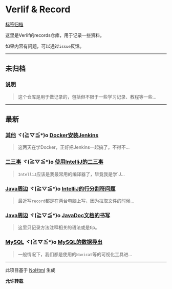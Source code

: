 # Verlif & Record

[标签归档](tags.md)

这里是Verlif的records仓库，用于记录一些资料。

如果内容有问题，可以通过`issue`反馈。

------

## 未归档

### [说明](docs//说明.md)

> 这个仓库是用于做记录的，包括但不限于一些学习记录、教程等一些...

------

## 最新

### [其他](tags/其他.md) ヾ(≧▽≦*)o  [Docker安装Jenkins](docs/学习/其他/Docker安装Jenkins.md)

> 这两天在学Docker，正好把Jenkins一起搞了。不得不...

### [二三事](tags/二三事.md) ヾ(≧▽≦*)o  [使用IntelliJ的二三事](docs/二三事/使用IntelliJ的二三事.md)

> `IntelliJ`应该是我最常用的编译器了，毕竟我是学`J...

### [Java周边](tags/Java周边.md) ヾ(≧▽≦*)o  [IntelliJ的行分割符问题](docs/学习/Java周边/Idea的行分割符.md)

> 最近写`record`都是在两台电脑上写，因为拉取文件的时候...

### [Java周边](tags/Java周边.md) ヾ(≧▽≦*)o  [JavaDoc文档的书写](docs/学习/Java周边/JavaDoc文档书写.md)

> 这里只记录方法注释相关的语法或是tip。

### [MySQL](tags/MySQL.md) ヾ(≧▽≦*)o  [MySQL的数据导出](docs/学习/MySQL/MySQL的数据导出.md)

> 一般情况下，我们都是使用的`Navicat`等的可视化工具进...

------

此项目基于 [NoHtml](https://github.com/Verlif/NoHtml) 生成

__允许转载__
